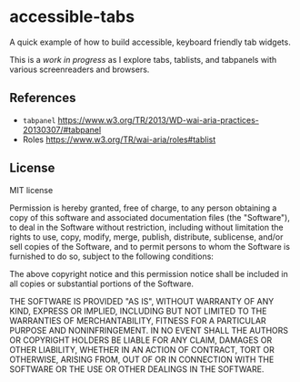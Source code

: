 # accessible-tabs
A quick example of how to build accessible, keyboard friendly tab widgets.

This is a _work in progress_ as I explore tabs, tablists, and tabpanels with various screenreaders and browsers.

## References

* `tabpanel` https://www.w3.org/TR/2013/WD-wai-aria-practices-20130307/#tabpanel
* Roles https://www.w3.org/TR/wai-aria/roles#tablist

## License
MIT license

Permission is hereby granted, free of charge, to any person obtaining a copy of this software and associated documentation files (the "Software"), to deal in the Software without restriction, including without limitation the rights to use, copy, modify, merge, publish, distribute, sublicense, and/or sell copies of the Software, and to permit persons to whom the Software is furnished to do so, subject to the following conditions:

The above copyright notice and this permission notice shall be included in all copies or substantial portions of the Software.

THE SOFTWARE IS PROVIDED "AS IS", WITHOUT WARRANTY OF ANY KIND, EXPRESS OR IMPLIED, INCLUDING BUT NOT LIMITED TO THE WARRANTIES OF MERCHANTABILITY, FITNESS FOR A PARTICULAR PURPOSE AND NONINFRINGEMENT. IN NO EVENT SHALL THE AUTHORS OR COPYRIGHT HOLDERS BE LIABLE FOR ANY CLAIM, DAMAGES OR OTHER LIABILITY, WHETHER IN AN ACTION OF CONTRACT, TORT OR OTHERWISE, ARISING FROM, OUT OF OR IN CONNECTION WITH THE SOFTWARE OR THE USE OR OTHER DEALINGS IN THE SOFTWARE.
